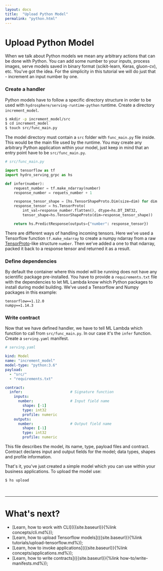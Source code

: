 ```yaml
---
layout: docs
title:  "Upload Python Model"
permalink: "python.html"
---
```


# Upload Python Model

When we talk about Python models we mean any arbitrary actions that can be done with Python. You can add some number to your inputs, process images, serve models saved in binary format (scikit-learn, Keras, gluon-cv), etc. You've got the idea. For the simplicity in this tutorial we will do just that - increment an input number by one.

### Create a handler

Python models have to follow a specific directory structure in order to be used with `hydrosphere/serving-runtime-python` runtime. Create a directory `increment_model`. 

```sh
$ mkdir -p increment_model/src
$ cd increment_model
$ touch src/func_main.py
``` 

The model directory must contain a `src` folder with `func_main.py` file inside. This would be the main file used by the runtime. You may create any arbitrary Python application within your model, just keep in mind that an entry point have to be `src/func_main.py`.

```python
# src/func_main.py

import tensorflow as tf
import hydro_serving_grpc as hs

def infer(number):
    request_number = tf.make_ndarray(number)
    response_number = requets_number + 1

    response_tensor_shape = [hs.TensorShapeProto.Dim(size=dim) for dim in number.tensor_shape.dim]
    response_tensor = hs.TensorProto(
        int_val=response_number.flatten(), dtype=hs.DT_INT32,
        tensor_shape=hs.TensorShapeProto(dim=response_tensor_shape))

    return hs.PredictResponse(outputs={"number": response_tensor})
```

There are different ways of handling incoming tensors. Here we've used a Tensorflow function `tf.make_ndarray` to create a numpy ndarray from a raw [TensorProto](https://github.com/Hydrospheredata/hydro-serving-protos/blob/master/src/hydro_serving_grpc/tf/tensor.proto)-like structure `number`. Then we've added a one to that ndarray, packed it back to a response tensor and returned it as a result. 

### Define dependencies 

By default the container where this model will be running does not have any scientific package pre-installed. You have to provide a `requirements.txt` file with the dependencies to let ML Lambda know which Python packages to install during model building. We've used a Tensorflow and Numpy packages in this example:

```
tensorflow==1.12.0
numpy==1.14.3
```

### Write contract

Now that we have defined handler, we have to tell ML Lambda which function to call from `src/func_main.py`. In our case it's the `infer` function. Create a `serving.yaml` manifest. 

```yaml
# serving.yaml

kind: Model
name: "increment_model"
model-type: "python:3.6"
payload: 
  - "src/"
  - "requirements.txt"

contract:
  infer:                      # Signature function
    inputs:
      number:                 # Input field name
        shape: [-1]
        type: int32
        profile: numeric
    outputs:
      number:                 # Output field name
        shape: [-1]
        type: int32
        profile: numeric
```

This file describes the model, its name, type, payload files and contract. Contract declares input and output fields for the model; data types, shapes and profile information. 

That's it, you've just created a simple model which you can use within your business applications. To upload the model use:

```sh
$ hs upload
```

<br>
<hr>

# What's next?

- [Learn, how to work with CLI]({{site.baseurl}}{%link concepts/cli.md%});
- [Learn, how to upload Tensorflow models]({{site.baseurl}}{%link tutorials/upload-tensorflow.md%});
- [Learn, how to invoke applications]({{site.baseurl}}{%link concepts/applications.md%});
- [Learn, how to write contracts]({{site.baseurl}}{%link how-to/write-manifests.md%});
